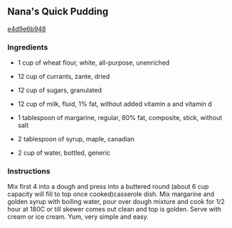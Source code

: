 ## Nana's Quick Pudding

[e4d9e6b948](http://www.food.com/recipe/nanas-quick-pudding-123150)

### Ingredients

 - 1 cup of wheat flour, white, all-purpose, unenriched

 - 12 cup of currants, zante, dried

 - 12 cup of sugars, granulated

 - 12 cup of milk, fluid, 1% fat, without added vitamin a and vitamin d

 - 1 tablespoon of margarine, regular, 80% fat, composite, stick, without salt

 - 2 tablespoon of syrup, maple, canadian

 - 2 cup of water, bottled, generic

### Instructions

Mix first 4 into a dough and press into a buttered round (about 6 cup capacity will fill to top once cooked)casserole dish. Mix margarine and golden syrup with boiling water, pour over dough mixture and cook for 1/2 hour at 180C or till skewer comes out clean and top is golden. Serve with cream or ice cream. Yum, very simple and easy.